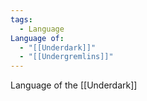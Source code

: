 ```yaml
---
tags:
  - Language
Language of:
  - "[[Underdark]]"
  - "[[Undergremlins]]"
---
```

Language of the [[Underdark]]